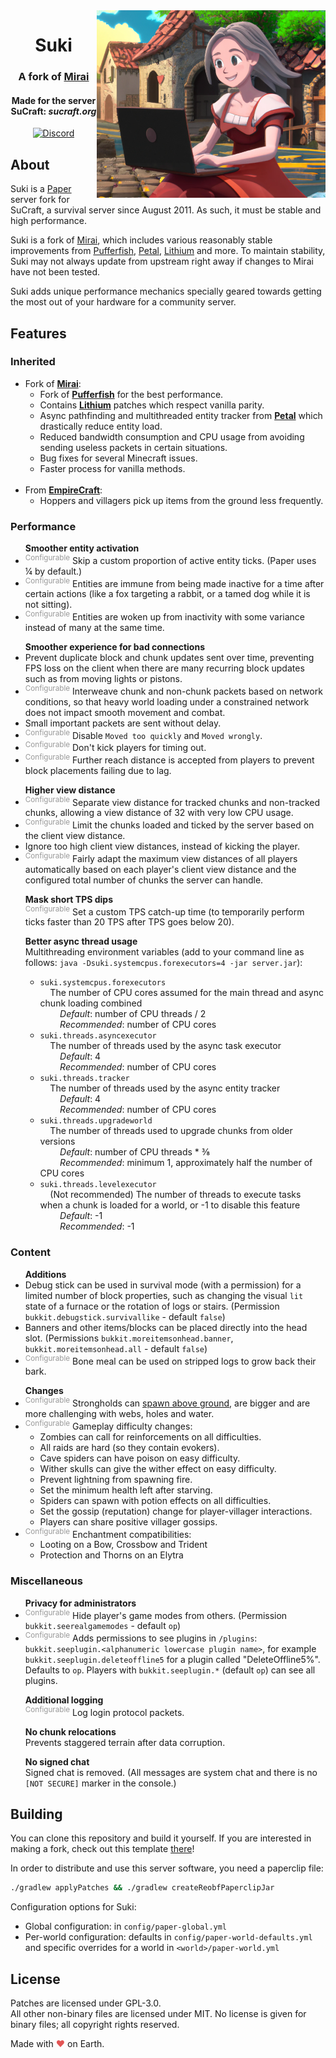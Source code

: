 <img src="logo.png" alt="Suki logo" align="right">
<div align="center">
  <h1>Suki</h1>
  <h3>A fork of <a href="https://github.com/etil2jz/Mirai">Mirai</a></h3>
  <h4>Made for the server SuCraft: <i>sucraft.org</i></h4>
  
  [![Discord](https://img.shields.io/discord/363647798949969922?color=5865F2&label=discord&style=for-the-badge)](https://discord.com/invite/pbsPkpUjG4)
</div>

## About

Suki is a [Paper](https://github.com/PaperMC/Paper) server fork for SuCraft, a survival server since August 2011. As such, it must be stable and high performance.

Suki is a fork of [Mirai](https://github.com/etil2jz/Mirai), which includes various reasonably stable improvements from [Pufferfish](https://github.com/pufferfish-gg/Pufferfish), [Petal](https://github.com/Bloom-host/Petal), [Lithium](https://github.com/CaffeineMC/lithium-fabric) and more. To maintain stability, Suki may not always update from upstream right away if changes to Mirai have not been tested.

Suki adds unique performance mechanics specially geared towards getting the most out of your hardware for a community server.

## Features

<h3>Inherited</h3>

- Fork of **[Mirai](https://github.com/etil2jz/Mirai)**:
    - Fork of **[Pufferfish](https://github.com/pufferfish-gg/Pufferfish)** for the best performance.
    - Contains **[Lithium](https://github.com/CaffeineMC/lithium-fabric)** patches which respect vanilla parity.
    - Async pathfinding and multithreaded entity tracker from **[Petal](https://github.com/Bloom-host/Petal)** which drastically reduce entity load.
    - Reduced bandwidth consumption and CPU usage from avoiding sending useless packets in certain situations.
    - Bug fixes for several Minecraft issues.
    - Faster process for vanilla methods.\
&nbsp;
- From **[EmpireCraft](https://github.com/starlis/empirecraft)**:
    - Hoppers and villagers pick up items from the ground less frequently.

<h3>Performance</h3>

<ul>
    <b>Smoother entity activation</b>
    <li>
        <sup style="color: #999999;">Configurable</sup> Skip a custom proportion of active entity ticks. (Paper uses &frac14; by default.)
    </li>
    <li>
        <sup style="color: #999999;">Configurable</sup> Entities are immune from being made inactive for a time after certain actions (like a fox targeting a rabbit, or a tamed dog while it is not sitting).
    </li>
    <li>
        <sup style="color: #999999;">Configurable</sup> Entities are woken up from inactivity with some variance instead of many at the same time.
    </li>
</ul>

<ul>
    <b>Smoother experience for bad connections</b>
    <li>
        Prevent duplicate block and chunk updates sent over time, preventing FPS loss on the client when there are many recurring block updates such as from moving lights or pistons.
    </li>
    <li>
        <sup style="color: #999999;">Configurable</sup> Interweave chunk and non-chunk packets based on network conditions, so that heavy world loading under a constrained network does not impact smooth movement and combat.
    </li>
    <li>
        Small important packets are sent without delay.
    </li>
    <li>
        <sup style="color: #999999;">Configurable</sup> Disable <code>Moved too quickly</code> and <code>Moved wrongly</code>.
    </li>
    <li>
        <sup style="color: #999999;">Configurable</sup> Don't kick players for timing out.
    </li>
    <li>
        <sup style="color: #999999;">Configurable</sup> Further reach distance is accepted from players to prevent block placements failing due to lag.
    </li>
</ul>

<ul>
    <b>Higher view distance</b>
    <li>
        <sup style="color: #999999;">Configurable</sup> Separate view distance for tracked chunks and non-tracked chunks, allowing a view distance of 32 with very low CPU usage.
    </li>
    <li>
        <sup style="color: #999999;">Configurable</sup> Limit the chunks loaded and ticked by the server based on the client view distance.
    </li>
    <li>
        Ignore too high client view distances, instead of kicking the player.
    </li>
    <li>
        <sup style="color: #999999;">Configurable</sup> Fairly adapt the maximum view distances of all players automatically based on each player's client view distance and the configured total number of chunks the server can handle.
    </li>
</ul>

<ul>
    <b>Mask short TPS dips</b>
    <br>
    <sup style="color: #999999;">Configurable</sup> Set a custom TPS catch-up time (to temporarily perform ticks faster than 20 TPS after TPS goes below 20).
</ul>
<ul>
    <b>Better async thread usage</b>
    <br>
    Multithreading environment variables (add to your command line as follows: <code>java -Dsuki.systemcpus.forexecutors=4 -jar server.jar</code>):
    <ul>
        <li>
            <code>suki.systemcpus.forexecutors</code>
            <br>
            &nbsp;&nbsp;&nbsp;&nbsp;The number of CPU cores assumed for the main thread and async chunk loading combined
            <br>
            &nbsp;&nbsp;&nbsp;&nbsp;&nbsp;&nbsp;&nbsp;&nbsp;<i>Default</i>: number of CPU threads / 2
            <br>
            &nbsp;&nbsp;&nbsp;&nbsp;&nbsp;&nbsp;&nbsp;&nbsp;<i>Recommended</i>: number of CPU cores
        </li>
        <li>
            <code>suki.threads.asyncexecutor</code>
            <br>
            &nbsp;&nbsp;&nbsp;&nbsp;The number of threads used by the async task executor
            <br>
            &nbsp;&nbsp;&nbsp;&nbsp;&nbsp;&nbsp;&nbsp;&nbsp;<i>Default</i>: 4
            <br>
            &nbsp;&nbsp;&nbsp;&nbsp;&nbsp;&nbsp;&nbsp;&nbsp;<i>Recommended</i>: number of CPU cores
        </li>
        <li>
            <code>suki.threads.tracker</code>
            <br>
            &nbsp;&nbsp;&nbsp;&nbsp;The number of threads used by the async entity tracker
            <br>
            &nbsp;&nbsp;&nbsp;&nbsp;&nbsp;&nbsp;&nbsp;&nbsp;<i>Default</i>: 4
            <br>
            &nbsp;&nbsp;&nbsp;&nbsp;&nbsp;&nbsp;&nbsp;&nbsp;<i>Recommended</i>: number of CPU cores
        </li>
        <li>
            <code>suki.threads.upgradeworld</code>
            <br>
            &nbsp;&nbsp;&nbsp;&nbsp;The number of threads used to upgrade chunks from older versions
            <br>
            &nbsp;&nbsp;&nbsp;&nbsp;&nbsp;&nbsp;&nbsp;&nbsp;<i>Default</i>: number of CPU threads * &frac38;
            <br>
            &nbsp;&nbsp;&nbsp;&nbsp;&nbsp;&nbsp;&nbsp;&nbsp;<i>Recommended</i>: minimum 1, approximately half the number of CPU cores
        </li>
        <li>
            <code>suki.threads.levelexecutor</code>
            <br>
            &nbsp;&nbsp;&nbsp;&nbsp;(Not recommended) The number of threads to execute tasks when a chunk is loaded for a world, or -1 to disable this feature
            <br>
            &nbsp;&nbsp;&nbsp;&nbsp;&nbsp;&nbsp;&nbsp;&nbsp;<i>Default</i>: -1
            <br>
            &nbsp;&nbsp;&nbsp;&nbsp;&nbsp;&nbsp;&nbsp;&nbsp;<i>Recommended</i>: -1
        </li>
    </ul>
</ul>

<h3>Content</h3>

<ul>
    <b>Additions</b>
    <li>
        Debug stick can be used in survival mode (with a permission) for a limited number of block properties, such as changing the visual <code>lit</code> state of a furnace or the rotation of logs or stairs. (Permission <code>bukkit.debugstick.survivallike</code> - default <code>false</code>)
    </li>
    <li>
        Banners and other items/blocks can be placed directly into the head slot. (Permissions <code>bukkit.moreitemsonhead.banner</code>, <code>bukkit.moreitemsonhead.all</code> - default <code>false</code>)
    </li>
    <li>
        <sup style="color: #999999;">Configurable</sup> Bone meal can be used on stripped logs to grow back their bark.
    </li>
</ul>

<ul>
    <b>Changes</b>
    <li>
        <sup style="color: #999999;">Configurable</sup> Strongholds can <a href="https://cdn.discordapp.com/attachments/363647799373463562/990000668611854357/2022-06-24_23.07.08.png">spawn above ground</a>, are bigger and are more challenging with webs, holes and water.
    </li>
    <li>
        <sup style="color: #999999;">Configurable</sup> Gameplay difficulty changes:
        <ul>
            <li>Zombies can call for reinforcements on all difficulties.</li>
            <li>All raids are hard (so they contain evokers).</li>
            <li>Cave spiders can have poison on easy difficulty.</li>
            <li>Wither skulls can give the wither effect on easy difficulty.</li>
            <li>Prevent lightning from spawning fire.</li>
            <li>Set the minimum health left after starving.</li>
            <li>Spiders can spawn with potion effects on all difficulties.</li>
            <li>Set the gossip (reputation) change for player-villager interactions.</li>
            <li>Players can share positive villager gossips.</li>
        </ul>
    </li>
    <li>
        <sup style="color: #999999;">Configurable</sup> Enchantment compatibilities:
        <ul>
            <li>Looting on a Bow, Crossbow and Trident</li>
            <li>Protection and Thorns on an Elytra</li>
        </ul>
    </li>
</ul>

<h3>Miscellaneous</h3>

<ul>
    <b>Privacy for administrators</b>
    <li>
        <sup style="color: #999999;">Configurable</sup> Hide player's game modes from others. (Permission <code>bukkit.seerealgamemodes</code> - default <code>op</code>)
    </li>
    <li>
        <sup style="color: #999999;">Configurable</sup> Adds permissions to see plugins in <code>/plugins</code>: <code>bukkit.seeplugin.&lt;alphanumeric lowercase plugin name&gt;</code>, for example <code>bukkit.seeplugin.deleteoffline5</code> for a plugin called "DeleteOffline5%". Defaults to <code>op</code>. Players with <code>bukkit.seeplugin.*</code> (default <code>op</code>) can see all plugins.
    </li>
</ul>

<ul>
    <b>Additional logging</b>
    <br>
    <sup style="color: #999999;">Configurable</sup> Log login protocol packets.
</ul>

<ul>
<b>No chunk relocations</b>
<br>
Prevents staggered terrain after data corruption.
</ul>

<ul>
    <b>No signed chat</b>
    <br>
    Signed chat is removed. (All messages are system chat and there is no <code>[NOT SECURE]</code> marker in the console.)
</ul>

## Building

You can clone this repository and build it yourself.
If you are interested in making a fork, check out this template [there](https://github.com/PaperMC/paperweight-examples)!

In order to distribute and use this server software, you need a paperclip file:

```bash
./gradlew applyPatches && ./gradlew createReobfPaperclipJar
```

Configuration options for Suki:
- Global configuration: in `config/paper-global.yml`
- Per-world configuration: defaults in `config/paper-world-defaults.yml` and specific overrides for a world in `<world>/paper-world.yml`

## License
Patches are licensed under GPL-3.0.  
All other non-binary files are licensed under MIT.
No license is given for binary files; all copyright rights reserved.

Made with <span style="color: #e25555;">&#9829;</span> on Earth.
